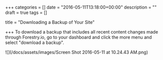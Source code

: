 +++
categories = []
date = "2016-05-11T13:18:00+00:00"
description = ""
draft = true
tags = []

title = "Downloading a Backup of Your Site"

+++
To download a backup that includes all recent content changes made through Forestry.io, go to your dashboard and click the more menu and select "download a backup".

![](/docs/assets/images/Screen Shot 2016-05-11 at 10.24.43 AM.png)